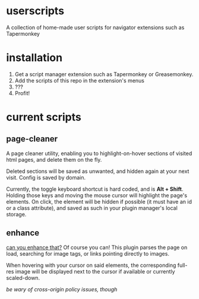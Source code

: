 # userscripts
A collection of home-made user scripts for navigator extensions such as Tapermonkey

# installation
1. Get a script manager extension such as Tapermonkey or Greasemonkey.
2. Add the scripts of this repo in the extension's menus
3. ???
4. Profit!

# current scripts

## page-cleaner

A page cleaner utility, enabling you to highlight-on-hover sections of visited html pages, and delete them on the fly. 

Deleted sections will be saved as unwanted, and hidden again at your next visit. Config is saved by domain.

Currently, the toggle keyboard shortcut is hard coded, and is **Alt + Shift**. 
Holding those keys and moving the mouse cursor will highlight the page's elements. 
On click, the element will be hidden if possible (it must have an id or a class attribute), and saved as such in your plugin manager's local storage.

## enhance

[can you enhance that?](https://i.kym-cdn.com/entries/icons/original/000/018/512/emhance.jpg) Of course you can! This plugin parses the page on load, searching for image tags, or links pointing directly to images.

When hovering with your cursor on said elements, the corresponding full-res image will be displayed next to the cursor if available or currently scaled-down.

*be wary of cross-origin policy issues, though*
